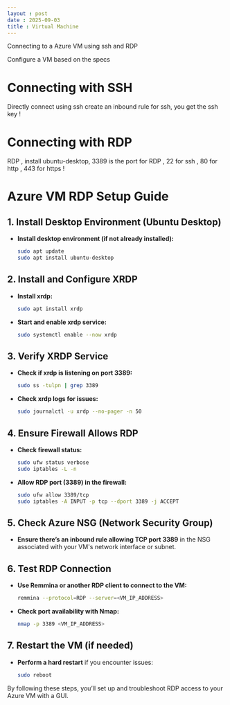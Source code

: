 ```yaml
---
layout : post 
date : 2025-09-03
title : Virtual Machine  
---
```


Connecting to a Azure VM using ssh and RDP

Configure a VM based on the specs 

# Connecting with SSH 

Directly connect using ssh create an inbound rule for ssh, you get the ssh key !  

# Connecting with RDP  
RDP , install ubuntu-desktop, 3389 is the port for RDP  , 22 for ssh , 80 for http , 443 for https !

# Azure VM RDP Setup Guide

## 1. Install Desktop Environment (Ubuntu Desktop)
- **Install desktop environment (if not already installed):**
  ```bash
  sudo apt update
  sudo apt install ubuntu-desktop
  ```

## 2. Install and Configure XRDP
- **Install xrdp:**
  ```bash
  sudo apt install xrdp
  ```

- **Start and enable xrdp service:**
  ```bash
  sudo systemctl enable --now xrdp
  ```

## 3. Verify XRDP Service
- **Check if xrdp is listening on port 3389:**
  ```bash
  sudo ss -tulpn | grep 3389
  ```

- **Check xrdp logs for issues:**
  ```bash
  sudo journalctl -u xrdp --no-pager -n 50
  ```

## 4. Ensure Firewall Allows RDP
- **Check firewall status:**
  ```bash
  sudo ufw status verbose
  sudo iptables -L -n
  ```

- **Allow RDP port (3389) in the firewall:**
  ```bash
  sudo ufw allow 3389/tcp
  sudo iptables -A INPUT -p tcp --dport 3389 -j ACCEPT
  ```

## 5. Check Azure NSG (Network Security Group)
- **Ensure there’s an inbound rule allowing TCP port 3389** in the NSG associated with your VM's network interface or subnet.

## 6. Test RDP Connection
- **Use Remmina or another RDP client to connect to the VM:**
  ```bash
  remmina --protocol=RDP --server=<VM_IP_ADDRESS>
  ```

- **Check port availability with Nmap:**
  ```bash
  nmap -p 3389 <VM_IP_ADDRESS>
  ```

## 7. Restart the VM (if needed)
- **Perform a hard restart** if you encounter issues:
  ```bash
  sudo reboot
  ```

By following these steps, you’ll set up and troubleshoot RDP access to your Azure VM with a GUI.
